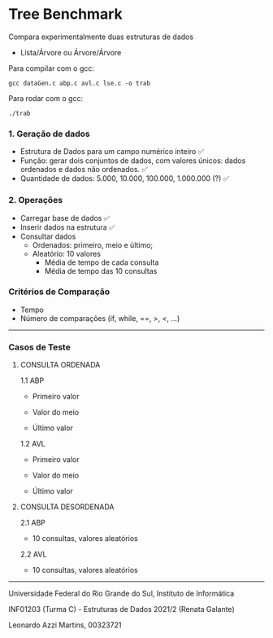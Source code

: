 # Tree Benchmark

Compara experimentalmente duas estruturas de dados

* Lista/Árvore ou Árvore/Árvore

Para compilar com o gcc:
```
gcc dataGen.c abp.c avl.c lse.c -o trab
```


Para rodar com o gcc:
```
./trab
```

### 1. Geração de dados

- Estrutura de Dados para um campo numérico inteiro ✅
- Função: gerar dois conjuntos de dados, com valores únicos: dados ordenados e dados não ordenados. ✅
- Quantidade de dados: 5.000, 10.000, 100.000, 1.000.000 (?) ✅

### 2. Operações

- Carregar base de dados ✅
- Inserir dados na estrutura ✅
- Consultar dados
    - Ordenados: primeiro, meio e último; 
    - Aleatório: 10 valores
        - Média de tempo de cada consulta
        - Média de tempo das 10 consultas

### Critérios de Comparação
* Tempo
* Número de comparações (if, while, ==, >, <, ...)


---

### Casos de Teste

1. CONSULTA ORDENADA

    1.1 ABP

    - Primeiro valor

    - Valor do meio

    - Último valor

    
    1.2 AVL
    
    - Primeiro valor

    - Valor do meio

    - Último valor

  

2. CONSULTA DESORDENADA

    2.1 ABP

    - 10 consultas, valores aleatórios
        
    
    2.2 AVL

    - 10 consultas, valores aleatórios

---

Universidade Federal do Rio Grande do Sul, Instituto de Informática

INF01203 (Turma C) - Estruturas de Dados 2021/2 (Renata Galante)

Leonardo Azzi Martins, 00323721